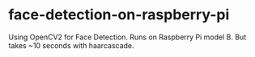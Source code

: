 # face-detection-on-raspberry-pi

Using OpenCV2 for Face Detection. Runs on Raspberry Pi model B. But takes ~10 seconds with haarcascade.
